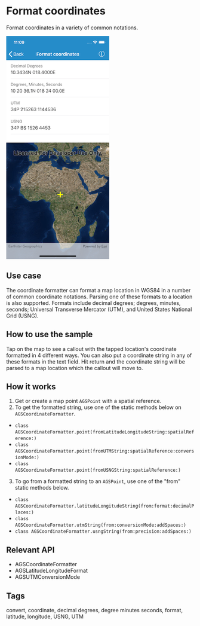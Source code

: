 # Format coordinates

Format coordinates in a variety of common notations.

![Image of format coordinates](format-coordinates.png)

## Use case

The coordinate formatter can format a map location in WGS84 in a number of common coordinate notations. Parsing one of these formats to a location is also supported. Formats include decimal degrees; degrees, minutes, seconds; Universal Transverse Mercator (UTM), and United States National Grid (USNG).

## How to use the sample

Tap on the map to see a callout with the tapped location's coordinate formatted in 4 different ways. You can also put a coordinate string in any of these formats in the text field. Hit return and the coordinate string will be parsed to a map location which the callout will move to.

## How it works

1. Get or create a map point `AGSPoint` with a spatial reference.
2. To get the formatted string, use one of the static methods below on `AGSCoordinateFormatter`.
* `class AGSCoordinateFormatter.point(fromLatitudeLongitudeString:spatialReference:)`
* `class AGSCoordinateFormatter.point(fromUTMString:spatialReference:conversionMode:)`
* `class AGSCoordinateFormatter.point(fromUSNGString:spatialReference:)`
3. To go from a formatted string to an `AGSPoint`, use one of the "from" static methods below.
* `class AGSCoordinateFormatter.latitudeLongitudeString(from:format:decimalPlaces:)`
* `class AGSCoordinateFormatter.utmString(from:conversionMode:addSpaces:)`
* `class AGSCoordinateFormatter.usngString(from:precision:addSpaces:)`

## Relevant API

* AGSCoordinateFormatter
* AGSLatitudeLongitudeFormat
* AGSUTMConversionMode

## Tags

convert, coordinate, decimal degrees, degree minutes seconds, format, latitude, longitude, USNG, UTM
